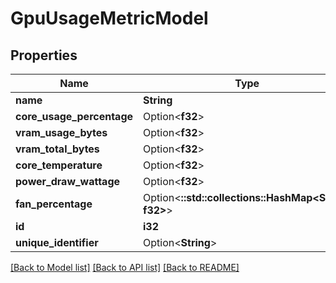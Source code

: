 # GpuUsageMetricModel

## Properties

Name | Type | Description | Notes
------------ | ------------- | ------------- | -------------
**name** | **String** |  | 
**core_usage_percentage** | Option<**f32**> |  | [optional]
**vram_usage_bytes** | Option<**f32**> |  | [optional]
**vram_total_bytes** | Option<**f32**> |  | [optional]
**core_temperature** | Option<**f32**> |  | [optional]
**power_draw_wattage** | Option<**f32**> |  | [optional]
**fan_percentage** | Option<**::std::collections::HashMap<String, f32>**> |  | [optional]
**id** | **i32** |  | 
**unique_identifier** | Option<**String**> |  | [optional]

[[Back to Model list]](../README.md#documentation-for-models) [[Back to API list]](../README.md#documentation-for-api-endpoints) [[Back to README]](../README.md)


